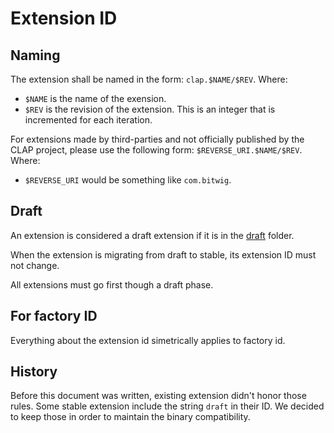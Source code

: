 # Extension ID

## Naming

The extension shall be named in the form: `clap.$NAME/$REV`.
Where:
- `$NAME` is the name of the exension.
- `$REV` is the revision of the extension. This is an integer that is incremented for each iteration.

For extensions made by third-parties and not officially published by the CLAP project, please use the following form: `$REVERSE_URI.$NAME/$REV`.
Where:
- `$REVERSE_URI` would be something like `com.bitwig`.

## Draft

An extension is considered a draft extension if it is in the [draft](../include/clap/ext/draft/) folder.

When the extension is migrating from draft to stable, its extension ID must not change.

All extensions must go first though a draft phase.

## For factory ID

Everything about the extension id simetrically applies to factory id.

## History

Before this document was written, existing extension didn't honor those rules.
Some stable extension include the string `draft` in their ID.
We decided to keep those in order to maintain the binary compatibility.